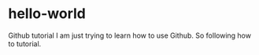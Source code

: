 # hello-world
Github tutorial
I am just trying to learn how to use Github.
So following how to tutorial.

